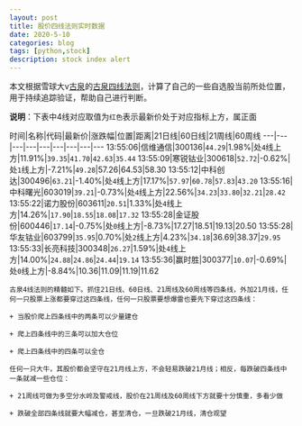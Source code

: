 ```yaml
---
layout: post
title: 股价四线法则实时数据
date: 2020-5-10
categories: blog
tags: [python,stock]
description: stock index alert
---
```



本文根据雪球大v[古泉](https://xueqiu.com/u/7148646888)的[古泉四线法则](https://xueqiu.com/7148646888/130498192)，计算了自己的一些自选股当前所处位置，用于持续追踪验证，帮助自己进行判断。

**说明**：下表中4线对应取值为`红色`表示最新价处于对应指标上方，属正面

时间|名称|代码|最新价|涨跌幅|位置|距离|21日线|60日线|21周线|60周线
---|---|---|---|---|---|---|---|---
13:55:06|信维通信|300136|`44.29`|1.98%|处`4`线上方|11.91%|`39.35`|`41.70`|`42.63`|`35.44`
13:55:09|寒锐钴业|300618|`52.72`|-0.62%|处`1`线上方|-7.21%|`49.28`|57.26|64.53|58.30
13:55:12|中科创达|300496|`63.21`|-1.40%|处`4`线上方|17.17%|`57.97`|`60.78`|`57.83`|`43.20`
13:55:16|中科曙光|603019|`39.21`|-0.73%|处`4`线上方|22.56%|`34.23`|`33.80`|`32.21`|`28.42`
13:55:22|诺力股份|603611|`20.51`|1.33%|处`4`线上方|14.26%|`17.90`|`18.55`|`18.08`|`17.32`
13:55:28|金证股份|600446|`17.14`|-0.75%|处`0`线上方|-8.73%|17.27|18.51|19.13|20.50
13:55:28|华友钴业|603799|`35.95`|0.70%|处`2`线上方|4.23%|`34.18`|36.69|38.37|`29.95`
13:55:33|长亮科技|300348|`26.27`|1.59%|处`4`线上方|14.00%|`24.88`|`24.86`|`24.44`|`19.14`
13:55:36|赢时胜|300377|`10.07`|-0.69%|处`0`线上方|-8.84%|10.36|11.09|11.19|11.62

```
古泉4线法则的精髓如下。抓住21日线、60日线、21周线及60周线等四条线，外加21月线，任何一只股票上涨都要穿过这四条线，任何一只股票要想爆雷也要先下穿过这四条线：

+ 当股价爬上四条线中的两条可以少量建仓

+ 爬上四条线中的三条可以加大仓位

+ 爬上四条线中的四条可以全仓

任何一只大牛，其股价都会坚守在21月线上方，不会轻易跌破21月线；相反，每跌破四条线中一条就减一些仓位：

+ 21周线可做为多空分水岭及警戒线，股价在21周线及60周线下方就要十分慎重，多看少做

+ 跌破全部四条线就要大幅减仓，甚至清仓，一旦跌破21月线，清仓观望
```